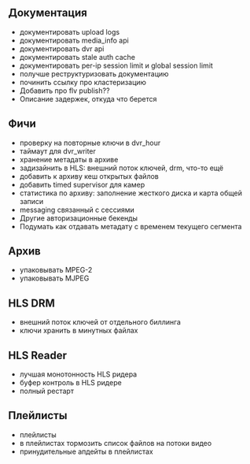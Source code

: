 Документация
------------

* документировать upload logs
* документировать media_info api
* документировать dvr api
* документировать stale auth cache
* документировать per-ip session limit и global session limit
* получше реструктуризовать документацию
* починить ссылку про кластеризацию
* Добавить про flv publish??
* Описание задержек, откуда что берется

Фичи
----

* проверку на повторные ключи в dvr_hour
* таймаут для dvr_writer
* хранение метадаты в архиве
* задизайнить в HLS: внешний поток ключей, drm, что-то ещё
* добавить к архиву кеш открытых файлов
* добавить timed supervisor для камер
* статистика по архиву: заполнение жесткого диска и карта общей записи
* messaging связанный с сессиями
* Другие авторизационные бекенды
* Подумать как отдавать метадату с временем текущего сегмента

Архив
-----

* упаковывать MPEG-2
* упаковывать MJPEG

HLS DRM
-------

* внешний поток ключей от отдельного биллинга
* ключи хранить в минутных файлах

HLS Reader
---------
* лучшая монотонность HLS ридера
* буфер контроль в HLS ридере
* полный рестарт

Плейлисты
---------
* плейлисты
* в плейлистах тормозить список файлов на потоки видео
* принудительные апдейты в плейлистах


